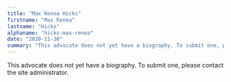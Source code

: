 ```yaml
---
title: "Max Renea Hicks"
firstname: "Max Renea"
lastname: "Hicks"
alphaname: "hicks-max-renea"
date: "2020-11-30"
summary: "This advocate does not yet have a biography. To submit one, please contact the site administrator."
---
```

This advocate does not yet have a biography. To submit one, please contact the site administrator.

